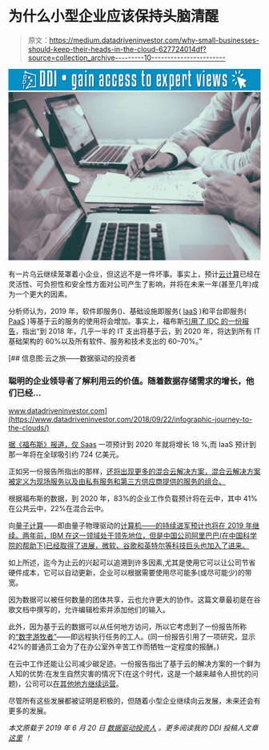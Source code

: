 # 为什么小型企业应该保持头脑清醒

> 原文：<https://medium.datadriveninvestor.com/why-small-businesses-should-keep-their-heads-in-the-cloud-627724014df?source=collection_archive---------10----------------------->

[![](img/db097719e450e26904d1f0b5c6732644.png)](http://www.track.datadriveninvestor.com/1B9E)![](img/9c8b49c12762a9341d9168abf9d43d72.png)

有一片乌云继续笼罩着小企业，但这远不是一件坏事。事实上，预计[云计算](https://www.datadriveninvestor.com/glossary/cloud-computing/)已经在灵活性、可负担性和安全性方面对公司产生了影响，并将在未来一年(甚至几年)成为一个更大的因素。

分析师认为，2019 年，软件即服务()、基础设施即服务( [IaaS](https://www.datadriveninvestor.com/glossary/infrastructure-as-a-service/) )和平台即服务( [PaaS](https://www.datadriveninvestor.com/glossary/platform-as-a-service/) )等基于云的服务的使用将会增加。事实上，福布斯[引用了 IDC 的一份报告](https://www.forbes.com/sites/forbestechcouncil/2018/07/05/four-trends-in-cloud-computing-cios-should-prepare-for-in-2019/#4da86b664dc2)，指出“到 2018 年，几乎一半的 IT 支出将基于云，到 2020 年，将达到所有 IT 基础架构的 60%以及所有软件、服务和技术支出的 60–70%。”

[](https://www.datadriveninvestor.com/2018/09/22/infographic-journey-to-the-clouds/) [## 信息图:云之旅——数据驱动的投资者

### 聪明的企业领导者了解利用云的价值。随着数据存储需求的增长，他们已经…

www.datadriveninvestor.com](https://www.datadriveninvestor.com/2018/09/22/infographic-journey-to-the-clouds/) 

[据《福布斯》报道，仅 Saas](https://www.datadriveninvestor.com/glossary/software-as-a-service/) 一项预计到 2020 年就将增长 18 %,而 IaaS 预计到那一年将在全球吸引约 724 亿美元。

正如另一份报告所指出的那样，[还将出现更多的混合云解决方案，混合云解决方案被定义为现场服务以及由私有服务和第三方供应商提供的服务的组合。](https://www.acecloudhosting.com/blog/cloud-computing-trends-2019/)

根据福布斯的数据，到 2020 年，83%的企业工作负载预计将在云中，其中 41%在公共云中，22%在混合云中。

向[量子计算](https://www.datadriveninvestor.com/glossary/quantum-computing/)——即由量子物理驱动的[计算机——的持续进军预计也将在 2019 年继续。两年前，IBM 在这一领域处于领先地位，但是中国公司阿里巴巴(在中国科学院的帮助下)已经取得了进展，微软、谷歌和英特尔等科技巨头也加入了进来。](https://www.wired.com/story/wired-guide-to-quantum-computing/)

如上所述，迄今为止云的兴起可以追溯到许多因素,尤其是使用它可以让公司节省硬件成本，它可以自动更新，企业可以根据需要使用尽可能多(或尽可能少)的带宽。

因为数据可以被任何数量的团体共享，云也允许更大的协作。这篇文章最初是在谷歌文档中撰写的，允许编辑检索并添加他们的输入。

此外，因为基于云的数据可以从任何地方访问，所以它考虑到了一份报告所称的[“数字游牧者”](https://www.salesforce.com/au/blog/2017/06/10-advantages-of-cloud-computing-for-small-businesses.html)——即远程执行任务的工人。(同一份报告引用了一项研究，显示 42%的普通员工会为了在办公室外辛苦工作而牺牲一定程度的报酬。)

在云中工作还能让公司减少碳足迹。一份报告指出了基于云的解决方案的一个鲜为人知的优势:在发生自然灾害的情况下(在这个时代，这是一个越来越令人担忧的问题)，公司可以[在其他地方继续运营](https://nevadasmallbusiness.com/how-businesses-can-take-advantage-of-cloud-computing/)。

尽管所有这些发展都被证明是积极的，但随着小型企业继续向云发展，未来还会有更多的发展。

*本文原载于 2019 年 6 月 20 日* [*数据驱动投资人*](https://www.datadriveninvestor.com/2019/06/20/why-small-businesses-should-keep-their-heads-in-the-cloud/) *。更多阅读我的 DDI 投稿人文章* [*这里*](https://www.datadriveninvestor.com/author/marcweisberg/) *！*